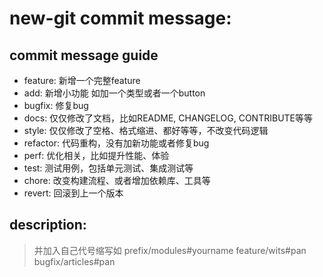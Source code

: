 # new-git commit message:

## commit message guide
- feature: 新增一个完整feature
- add: 新增小功能 如加一个类型或者一个button
- bugfix: 修复bug
- docs: 仅仅修改了文档，比如README, CHANGELOG, CONTRIBUTE等等
- style: 仅仅修改了空格、格式缩进、都好等等，不改变代码逻辑
- refactor: 代码重构，没有加新功能或者修复bug
- perf: 优化相关，比如提升性能、体验
- test: 测试用例，包括单元测试、集成测试等
- chore: 改变构建流程、或者增加依赖库、工具等
- revert: 回滚到上一个版本


## description:
> 并加入自己代号缩写如 prefix/modules#yourname
feature/wits#pan bugfix/articles#pan
